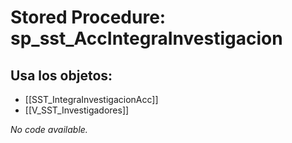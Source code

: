 # Stored Procedure: sp_sst_AccIntegraInvestigacion

## Usa los objetos:
- [[SST_IntegraInvestigacionAcc]]
- [[V_SST_Investigadores]]

*No code available.*
